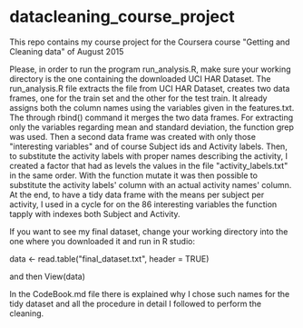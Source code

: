 # datacleaning_course_project
This repo contains my course project for the Coursera course "Getting and Cleaning data" of August 2015

Please, in order to run the program run_analysis.R, make sure your working directory is the one containing the downloaded UCI HAR Dataset.
The run_analysis.R file extracts the file from UCI HAR Dataset, creates two data frames, one for the train set and the other for the test train. It already assigns both the column names using the variables given in the features.txt. The through rbind() command it merges the two data frames.
For extracting only the variables regarding mean and standard deviation, the function grep was used.
Then a second data frame was created with only those "interesting variables" and of course Subject ids and Activity labels.
Then, to substitute the activity labels with proper names describing the activity, I created a factor that had as levels the values in the file "activity_labels.txt" in the same order. With the function mutate it was then possible to substitute the activity labels' column with an actual activity names' column.
At the end, to have a tidy data frame with the means per subject per activity, I used in a cycle for on the 86 interesting variables the function tapply with indexes both Subject and Activity.


If you want to see my final dataset, change your working directory into the one where you downloaded it and run in R studio:

data <- read.table("final_dataset.txt", header = TRUE) 

and then
View(data)

In the CodeBook.md file there is explained why I chose such names for the tidy dataset and all the procedure in detail I followed to perform the cleaning.
